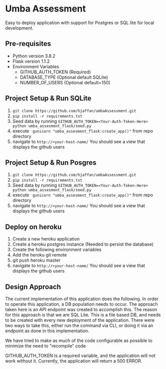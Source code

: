 # Umba Assessment

Easy to deploy application with support for Postgres or SQL lite for local development.


## Pre-requisites
* Python version 3.8.2
* Flask version 1.1.2
* Environment Variables
    * GITHUB_AUTH_TOKEN (Required)
    * DATABASE_TYPE (Optional default SQLite)
    * NUMBER_OF_USERS (Optional default=150)

## Project Setup & Run SQLite

1. `git clone https://github.com/hjaffan/umbaAssessment.git`
1. `pip install -r requirements.txt`
1. Seed data by running `GITHUB_AUTH_TOKEN=<Your-Auth-Token-Here> python umba_assesment_flask/seed.py`
1. execute ` gunicorn "umba_assesment_flask:create_app()"` from repo directory
1. navigate to `http://<your-host-name/` You should see a view that displays the github users

## Project Setup & Run Posgres

1. `git clone https://github.com/hjaffan/umbaAssessment.git`
1. `pip install -r requirements.txt`
1. Seed data by running `GITHUB_AUTH_TOKEN=<Your-Auth-Token-Here> python umba_assesment_flask/seed.py`
1. execute ` gunicorn "umba_assesment_flask:create_app()"` from repo directory
1. navigate to `http://<your-host-name/` You should see a view that displays the github users

## Deploy on heroku

1. Create a new heroku application
1. Create a heroku postgres instance (Needed to persist the database)
1. Create the following environment variables
1. Add the heroku git remote
1. git push heroku master
1. navigate to `http://<your-host-name/` You should see a view that displays the github users


## Design Approach

The current implementation of this application does the following.
In order to operate this application, a DB population needs to occur. The approach taken here is an API endpoint was
created to accomplish this. The reason for this approach is that we are SQL Lite. This is a file based DB, and needs to be created
with every new deployment of the application. There were two ways to take this, either run the command via CLI,
or doing it via an endpoint as done in this implementation. 

We have tried to make as much of the code configurable as possible to minimize the need to "recompile" code

GITHUB_AUTH_TOKEN is a required variable, and the application will not work without it.
Currently, the application will return a 500 ERROR.